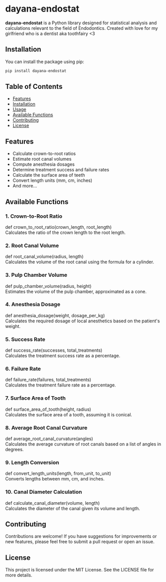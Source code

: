 # dayana-endostat

**dayana-endostat** is a Python library designed for statistical analysis and calculations relevant to the field of Endodontics. Created with love for my girlfriend who is a dentist aka toothfairy <3

## Installation

You can install the package using pip:

```bash
pip install dayana-endostat
```

## Table of Contents

- [Features](#features)
- [Installation](#installation)
- [Usage](#usage)
- [Available Functions](#available-functions)
- [Contributing](#contributing)
- [License](#license)

## Features

- Calculate crown-to-root ratios
- Estimate root canal volumes
- Compute anesthesia dosages
- Determine treatment success and failure rates
- Calculate the surface area of teeth
- Convert length units (mm, cm, inches)
- And more...

## Available Functions

### 1. Crown-to-Root Ratio

def crown_to_root_ratio(crown_length, root_length)\
Calculates the ratio of the crown length to the root length.

### 2. Root Canal Volume

def root_canal_volume(radius, length) \
Calculates the volume of the root canal using the formula for a cylinder.

### 3. Pulp Chamber Volume

def pulp_chamber_volume(radius, height) \
Estimates the volume of the pulp chamber, approximated as a cone.

### 4. Anesthesia Dosage

def anesthesia_dosage(weight, dosage_per_kg)\
Calculates the required dosage of local anesthetics based on the patient's weight.

### 5. Success Rate

def success_rate(successes, total_treatments)\
Calculates the treatment success rate as a percentage.

### 6. Failure Rate

def failure_rate(failures, total_treatments)\
Calculates the treatment failure rate as a percentage.

### 7. Surface Area of Tooth

def surface_area_of_tooth(height, radius)\
Calculates the surface area of a tooth, assuming it is conical.

### 8. Average Root Canal Curvature

def average_root_canal_curvature(angles)\
Calculates the average curvature of root canals based on a list of angles in degrees.

### 9. Length Conversion

def convert_length_units(length, from_unit, to_unit)\
Converts lengths between mm, cm, and inches.

### 10. Canal Diameter Calculation

def calculate_canal_diameter(volume, length)\
Calculates the diameter of the canal given its volume and length.

## Contributing

Contributions are welcome! If you have suggestions for improvements or new features, please feel free to submit a pull request or open an issue.

## License
This project is licensed under the MIT License. See the LICENSE file for more details.
